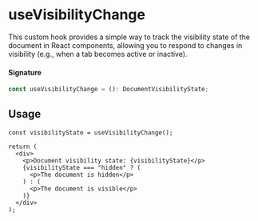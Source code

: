 # useVisibilityChange

This custom hook provides a simple way to track the visibility state of the document in React components, allowing you to respond to changes in visibility (e.g., when a tab becomes active or inactive).

#### Signature

```typescript
const useVisibilityChange = (): DocumentVisibilityState;
```

## Usage

```tsx {1}
const visibilityState = useVisibilityChange();

return (
  <div>
    <p>Document visibility state: {visibilityState}</p>
    {visibilityState === "hidden" ? (
      <p>The document is hidden</p>
    ) : (
      <p>The document is visible</p>
    )}
  </div>
);
```
